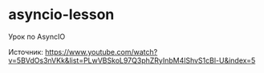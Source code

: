 # asyncio-lesson
Урок по AsyncIO

Источник: https://www.youtube.com/watch?v=5BVdOs3nVKk&list=PLwVBSkoL97Q3phZRyInbM4lShvS1cBl-U&index=5
